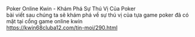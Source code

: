 
Poker Online Kwin - Khám Phá Sự Thú Vị Của Poker	
bài viết sau chúng ta sẽ khám phá về sự thú vị của tựa game poker đã có mặt tại cổng game online kwin	
https://kwin68cluba12.com/tin-moi/290.html
